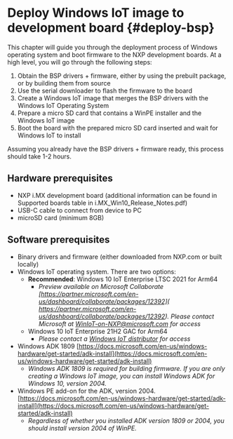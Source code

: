 Deploy Windows IoT image to development board {#deploy-bsp}
====
This chapter will guide you through the deployment process of Windows operating system and boot firmware to the NXP development boards. At a high level, you will go through the following steps:
1. Obtain the BSP drivers + firmware, either by using the prebuilt package, or by building them from source
2. Use the serial downloader to flash the firmware to the board
3. Create a Windows IoT image that merges the BSP drivers with the Windows IoT Operating System
4. Prepare a micro SD card that contains a WinPE installer and the Windows IoT image
5. Boot the board with the prepared micro SD card inserted and wait for Windows IoT to install

Assuming you already have the BSP drivers + firmware ready, this process should take 1-2 hours.

## Hardware prerequisites
  * NXP i.MX development board (additional information can be found in Supported boards table in i.MX_Win10_Release_Notes.pdf)
  * USB-C cable to connect from device to PC
  * microSD card (minimum 8GB)
 
## Software prerequisites
  * Binary drivers and firmware (either downloaded from NXP.com or built locally)
  * Windows IoT operating system. There are two options:
    * **Recommended**: Windows 10 IoT Enterprise LTSC 2021 for Arm64 
      * *Preview available on Microsoft Collaborate
    [https://partner.microsoft.com/en-us/dashboard/collaborate/packages/12392]( https://partner.microsoft.com/en-us/dashboard/collaborate/packages/12392). Please contact Microsoft at WinIoT-on-NXP@microsoft.com for access* 
    * Windows 10 IoT Enterprise 21H2 GAC for Arm64
      * *Please contact a [Windows IoT distributor](https://github.com/MicrosoftDocs/windows-iot-public/tree/main/windows-iot-distributor-information) for access*
  * Windows ADK 1809 [https://docs.microsoft.com/en-us/windows-hardware/get-started/adk-install](https://docs.microsoft.com/en-us/windows-hardware/get-started/adk-install)
    * *Windows ADK 1809 is required for building firmware. If you are only creating a Windows IoT image, you can install Windows ADK for Windows 10, version 2004.*
  * Windows PE add-on for the ADK, version 2004. [https://docs.microsoft.com/en-us/windows-hardware/get-started/adk-install](https://docs.microsoft.com/en-us/windows-hardware/get-started/adk-install)
    * *Regardless of whether you installed ADK version 1809 or 2004, you should install version 2004 of WinPE.*
 
